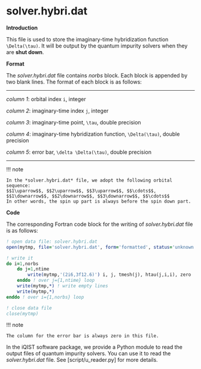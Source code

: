 # solver.hybri.dat

**Introduction**

This file is used to store the imaginary-time hybridization function ``\Delta(\tau)``. It will be output by the quantum impurity solvers when they are **shut down**.

**Format**

The *solver.hybri.dat* file contains *norbs* block. Each block is appended by two blank lines. The format of each block is as follows:

---

*column 1*: orbital index ``i``, integer

*column 2*: imaginary-time index ``j``, integer

*column 3*: imaginary-time point, ``\tau``, double precision

*column 4*: imaginary-time hybridization function, ``\Delta(\tau)``, double precision

*column 5*: error bar, ``\delta \Delta(\tau)``, double precision

---

!!! note

    In the *solver.hybri.dat* file, we adopt the following orbital sequence:
    $$1\uparrow$$, $$2\uparrow$$, $$3\uparrow$$, $$\cdots$$, $$1\downarrow$$, $$2\downarrow$$, $$3\downarrow$$, $$\cdots$$
    In other words, the spin up part is always before the spin down part.

**Code**

The corresponding Fortran code block for the writing of *solver.hybri.dat* file is as follows:

```fortran
! open data file: solver.hybri.dat
open(mytmp, file='solver.hybri.dat', form='formatted', status='unknown')

! write it
do i=1,norbs
    do j=1,ntime
        write(mytmp,'(2i6,3f12.6)') i, j, tmesh(j), htau(j,i,i), zero
    enddo ! over j={1,ntime} loop
    write(mytmp,*) ! write empty lines
    write(mytmp,*)
enddo ! over i={1,norbs} loop

! close data file
close(mytmp)
```

!!! note

    The column for the error bar is always zero in this file.

In the iQIST software package, we provide a Python module to read the output files of quantum impurity solvers. You can use it to read the *solver.hybri.dat* file. See [script/u_reader.py] for more details.
